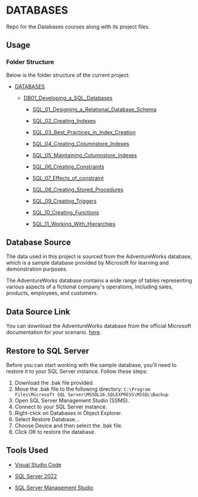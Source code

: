 # DATABASES
Repo for the Databases courses along with its project files.

## Usage

### Folder Structure

Below is the folder structure of the current project:

- [DATABASES](/DATABASES)

  - [DB01_Developing_a_SQL_Databases](./DB01_Developing_a_SQL_Databases)

    - [SQL_01_Designing_a_Relational_Database_Schema](./DB01_Developing_a_SQL_Databases/SQL_01_Designing_a_Relational_Database_Schema)

    - [SQL_02_Creating_Indexes](./DB01_Developing_a_SQL_Databases/SQL_02_Creating_Indexes)

    - [SQL_03_Best_Practices_in_Index_Creation](./DB01_Developing_a_SQL_Databases/SQL_03_Best_Practices_in_Index_Creation)

    - [SQL_04_Creating_Columnstore_Indexes](./DB01_Developing_a_SQL_Databases/SQL_04_Creating_Columnstore_Indexes)

    - [SQL_05_Maintaining_Columnstore_Indexes](./DB01_Developing_a_SQL_Databases/SQL_05_Maintaining_Columnstore_Indexes)

    - [SQL_06_Creating_Constraints](./DB01_Developing_a_SQL_Databases/SQL_06_Creating_Constraints)

    - [SQL_07_Effects_of_constraint](./DB01_Developing_a_SQL_Databases/SQL_07_Effects_of_constraint)

    - [SQL_08_Creating_Stored_Procedures](./DB01_Developing_a_SQL_Databases/SQL_08_Creating_Stored_Procedures)

    - [SQL_09_Creating_Triggers](./DB01_Developing_a_SQL_Databases/SQL_09_Creating_Triggers)

    - [SQL_10_Creating_Functions](./DB01_Developing_a_SQL_Databases/SQL_10_Creating_Functions)

    - [SQL_11_Working_With_Hierarchies](./DB01_Developing_a_SQL_Databases/SQL_11_Working_With_Hierarchies)




## Database Source

The data used in this project is sourced from the AdventureWorks database, which is a sample database provided by Microsoft for learning and demonstration purposes. 

The AdventureWorks database contains a wide range of tables representing various aspects of a fictional company's operations, including sales, products, employees, and customers.

## Data Source Link

You can download the AdventureWorks database from the official Microsoft documentation for your scenario. [here](https://learn.microsoft.com/en-us/sql/samples/adventureworks-install-configure?view=sql-server-ver16&tabs=ssms).

## Restore to SQL Server

Before you can start working with the sample database, you'll need to restore it to your SQL Server instance. Follow these steps:

1. Download the .bak file provided.
2. Move the .bak file to the following directory: `C:\Program Files\Microsoft SQL Server\MSSQL16.SQLEXPRESS\MSSQL\Backup`
3. Open SQL Server Management Studio (SSMS).
4. Connect to your SQL Server instance.
5. Right-click on Databases in Object Explorer.
6. Select Restore Database...
7. Choose Device and then select the .bak file.
8. Click OK to restore the database.


## Tools Used

- [Visual Studio Code](https://code.visualstudio.com/)

- [SQL Server 2022](https://www.microsoft.com/en-us/sql-server/sql-server-downloads)

- [SQL Server Management Studio](https://docs.microsoft.com/en-us/sql/ssms/download-sql-server-management-studio-ssms)

